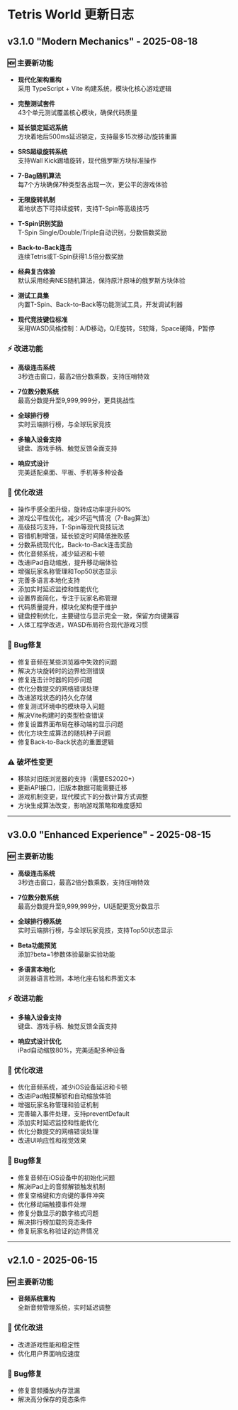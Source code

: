 # Tetris World 更新日志

## v3.1.0 "Modern Mechanics" - 2025-08-18

### 🆕 主要新功能

- **现代化架构重构**  
  采用 TypeScript + Vite 构建系统，模块化核心游戏逻辑

- **完整测试套件**  
  43个单元测试覆盖核心模块，确保代码质量

- **延长锁定延迟系统**  
  方块着地后500ms延迟锁定，支持最多15次移动/旋转重置

- **SRS超级旋转系统**  
  支持Wall Kick踢墙旋转，现代俄罗斯方块标准操作

- **7-Bag随机算法**  
  每7个方块确保7种类型各出现一次，更公平的游戏体验

- **无限旋转机制**  
  着地状态下可持续旋转，支持T-Spin等高级技巧

- **T-Spin识别奖励**  
  T-Spin Single/Double/Triple自动识别，分数倍数奖励

- **Back-to-Back连击**  
  连续Tetris或T-Spin获得1.5倍分数奖励

- **经典复古体验**  
  默认采用经典NES随机算法，保持原汁原味的俄罗斯方块体验

- **测试工具集**  
  内置T-Spin、Back-to-Back等功能测试工具，开发调试利器

- **现代竞技键位标准**  
  采用WASD风格控制：A/D移动，Q/E旋转，S软降，Space硬降，P暂停

### ⚡ 改进功能

- **高级连击系统**  
  3秒连击窗口，最高2倍分数乘数，支持压哨特效

- **7位数分数系统**  
  最高分数提升至9,999,999分，更具挑战性

- **全球排行榜**  
  实时云端排行榜，与全球玩家竞技

- **多输入设备支持**  
  键盘、游戏手柄、触觉反馈全面支持

- **响应式设计**  
  完美适配桌面、平板、手机等多种设备

### 🔧 优化改进

- 操作手感全面升级，旋转成功率提升80%
- 游戏公平性优化，减少坏运气情况（7-Bag算法）
- 高级技巧支持，T-Spin等现代竞技玩法
- 容错机制增强，延长锁定时间降低挫败感
- 分数系统现代化，Back-to-Back连击奖励
- 优化音频系统，减少延迟和卡顿
- 改进iPad自动缩放，提升移动端体验
- 增强玩家名称管理和Top50状态显示
- 完善多语言本地化支持
- 添加实时延迟监控和性能优化
- 设置界面简化，专注于玩家名称管理
- 代码质量提升，模块化架构便于维护
- 键盘控制优化，主要键位与显示完全一致，保留方向键兼容
- 人体工程学改进，WASD布局符合现代游戏习惯

### 🐛 Bug修复

- 修复音频在某些浏览器中失效的问题
- 解决方块旋转时的边界检测错误
- 修复连击计时器的同步问题
- 优化分数提交的网络错误处理
- 改进游戏状态的持久化存储
- 修复测试环境中的模块导入问题
- 解决Vite构建时的类型检查错误
- 修复设置界面布局在移动端的显示问题
- 优化方块生成算法的随机种子问题
- 修复Back-to-Back状态的重置逻辑

### ⚠️ 破坏性变更

- 移除对旧版浏览器的支持（需要ES2020+）
- 更新API接口，旧版本数据可能需要迁移
- 游戏机制变更，现代模式下的分数计算方式调整
- 方块生成算法改变，影响游戏策略和难度感知

---

## v3.0.0 "Enhanced Experience" - 2025-08-15

### 🆕 主要新功能

- **高级连击系统**  
  3秒连击窗口，最高2倍分数乘数，支持压哨特效

- **7位数分数系统**  
  最高分数提升至9,999,999分，UI适配更宽分数显示

- **全球排行榜系统**  
  实时云端排行榜，与全球玩家竞技，支持Top50状态显示

- **Beta功能预览**  
  添加?beta=1参数体验最新实验功能

- **多语言本地化**  
  浏览器语言检测，本地化座右铭和界面文本

### ⚡ 改进功能

- **多输入设备支持**  
  键盘、游戏手柄、触觉反馈全面支持

- **响应式设计优化**  
  iPad自动缩放80%，完美适配多种设备

### 🔧 优化改进

- 优化音频系统，减少iOS设备延迟和卡顿
- 改进iPad触摸解锁和自动缩放体验
- 增强玩家名称管理和验证机制
- 完善输入事件处理，支持preventDefault
- 添加实时延迟监控和性能优化
- 优化分数提交的网络错误处理
- 改进UI响应性和视觉效果

### 🐛 Bug修复

- 修复音频在iOS设备中的初始化问题
- 解决iPad上的音频解锁触发机制
- 修复空格键和方向键的事件冲突
- 优化移动端触摸事件处理
- 修复分数显示的数字格式问题
- 解决排行榜加载的竞态条件
- 修复玩家名称验证的边界情况

---

## v2.1.0 - 2025-06-15

### 🆕 主要新功能

- **音频系统重构**  
  全新音频管理系统，实时延迟调整

### 🔧 优化改进

- 改进游戏性能和稳定性
- 优化用户界面响应速度

### 🐛 Bug修复

- 修复音频播放内存泄漏
- 解决高分保存的竞态条件